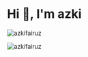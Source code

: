 <h1 >Hi 👋, I'm azki</h1>
<p>&nbsp;<img align="left" src="https://github-readme-stats.vercel.app/api?username=azkifairuz&show_icons=true&theme=radical&locale=en" alt="azkifairuz" />
</p> 

<p><img  src="https://github-readme-stats.vercel.app/api/top-langs?username=azkifairuz&show_icons=true&locale=en&layout=compact" alt="azkifairuz" /></p>








